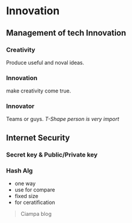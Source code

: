# Innovation
## Management of tech Innovation
### Creativity
Produce useful and noval ideas.
### Innovation
make creativity come true.
### Innovator
Teams or guys.
_T-Shape person is very import_
## Internet Security
### Secret key & Public/Private key
### Hash Alg
* one way
* use for compare
* fixed size
* for ceratification
>Ciampa blog
